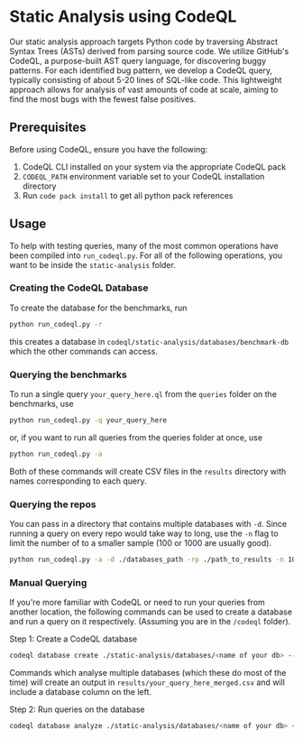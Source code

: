 # Static Analysis using CodeQL

Our static analysis approach targets Python code by traversing Abstract Syntax Trees (ASTs) derived from parsing source code. We utilize GitHub's CodeQL, a purpose-built AST query language, for discovering buggy patterns. For each identified bug pattern, we develop a CodeQL query, typically consisting of about 5-20 lines of SQL-like code. This lightweight approach allows for analysis of vast amounts of code at scale, aiming to find the most bugs with the fewest false positives.

## Prerequisites

Before using CodeQL, ensure you have the following:

1. CodeQL CLI installed on your system via the appropriate CodeQL pack
2. `CODEQL_PATH` environment variable set to your CodeQL installation directory
3. Run `code pack install` to get all python pack references

## Usage

To help with testing queries, many of the most common operations have been compiled into `run_codeql.py`. For all of the following operations, you want to be inside the `static-analysis` folder.

### Creating the CodeQL Database

To create the database for the benchmarks, run
```bash
python run_codeql.py -r
```
this creates a database in `codeql/static-analysis/databases/benchmark-db` which the other commands can access.

### Querying the benchmarks

To run a single query `your_query_here.ql` from the `queries` folder on the benchmarks, use 
```bash
python run_codeql.py -q your_query_here
```
or, if you want to run all queries from the queries folder at once, use
```bash
python run_codeql.py -a
```
Both of these commands will create CSV files in the `results` directory with names corresponding to each query.

### Querying the repos

You can pass in a directory that contains multiple databases with `-d`. Since running a query on every repo would take way to long, use the `-n` flag to limit the number of to a smaller sample (100 or 1000 are usually good).

```bash
python run_codeql.py -a -d ./databases_path -rp ./path_to_results -n 100
```

### Manual Querying

If you're more familiar with CodeQL or need to run your queries from another location, the following commands can be used to create a database and run a query on it respectively. (Assuming you are in the `/codeql` folder).

Step 1: Create a CodeQL database
```bash
codeql database create ./static-analysis/databases/<name of your db> --language=python --source-root=<original code directory>
```
Commands which analyse multiple databases (which these do most of the time) will create an output in `results/your_query_here_merged.csv` and will include a database column on the left.

Step 2: Run queries on the database
```bash
codeql database analyze ./static-analysis/databases/<name of your db> <path to your query>.ql --output=results.csv --format=csv --verbose --rerun --download
```

